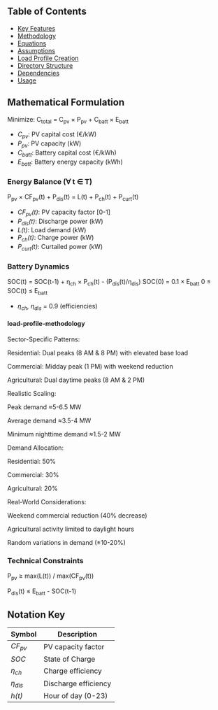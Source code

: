 ## Table of Contents
- [Key Features](#key-features)
- [Methodology](#methodology)
- [Equations](#key-equations)
- [Assumptions](#key-assumptions)
- [Load Profile Creation](#load-profile-methodology)
- [Directory Structure](#directory-structure)
- [Dependencies](#dependencies)
- [Usage](#usage)



## Mathematical Formulation
Minimize: C<sub>total</sub> = C<sub>pv</sub> × P<sub>pv</sub> + C<sub>batt</sub> × E<sub>batt</sub>
- *C<sub>pv</sub>*: PV capital cost (€/kW)  
- *P<sub>pv</sub>*: PV capacity (kW)  
- *C<sub>batt</sub>*: Battery capital cost (€/kWh)  
- *E<sub>batt</sub>*: Battery energy capacity (kWh)

### Energy Balance (∀ t ∈ T)

P<sub>pv</sub> × CF<sub>pv</sub>(t) + P<sub>dis</sub>(t) = L(t) + P<sub>ch</sub>(t) + P<sub>curt</sub>(t)

- *CF<sub>pv</sub>(t)*: PV capacity factor [0-1]  
- *P<sub>dis</sub>(t)*: Discharge power (kW)  
- *L(t)*: Load demand (kW)  
- *P<sub>ch</sub>(t)*: Charge power (kW)  
- *P<sub>curt</sub>(t)*: Curtailed power (kW)

### Battery Dynamics

SOC(t) = SOC(t-1) + η<sub>ch</sub> × P<sub>ch</sub>(t) - (P<sub>dis</sub>(t)/η<sub>dis</sub>)
SOC(0) = 0.1 × E<sub>batt</sub>
0 ≤ SOC(t) ≤ E<sub>batt</sub>

- *η<sub>ch</sub>, η<sub>dis</sub>* = 0.9 (efficiencies)

#### load-profile-methodology

Sector-Specific Patterns:

Residential: Dual peaks (8 AM & 8 PM) with elevated base load

Commercial: Midday peak (1 PM) with weekend reduction

Agricultural: Dual daytime peaks (8 AM & 2 PM)

Realistic Scaling:

Peak demand ≈5-6.5 MW

Average demand ≈3.5-4 MW

Minimum nighttime demand ≈1.5-2 MW

Demand Allocation:

Residential: 50%

Commercial: 30%

Agricultural: 20%

Real-World Considerations:

Weekend commercial reduction (40% decrease)

Agricultural activity limited to daylight hours

Random variations in demand (±10-20%)


### Technical Constraints

P<sub>pv</sub> ≥ max(L(t)) / max(CF<sub>pv</sub>(t))

P<sub>dis</sub>(t) ≤ E<sub>batt</sub> - SOC(t-1)



## Notation Key
| Symbol        | Description                      |
|---------------|----------------------------------|
| *CF<sub>pv</sub>* | PV capacity factor             |
| *SOC*         | State of Charge                  |
| *η<sub>ch</sub>*  | Charge efficiency              |
| *η<sub>dis</sub>* | Discharge efficiency           |
| *h(t)*        | Hour of day (0-23)              |
